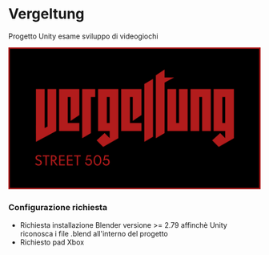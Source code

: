 # Vergeltung

Progetto Unity esame sviluppo di videogiochi

![Test Image 1](https://github.com/RayCatcherS/Vergeltung/blob/main/esame%20sviluppo%20videogiochi%20artworks/format%20font%20ui/artworkLogo(Vergeltung).png?raw=true)

### Configurazione richiesta
- Richiesta installazione Blender versione >= 2.79 affinchè Unity riconosca i file .blend all'interno del progetto
- Richiesto pad Xbox

